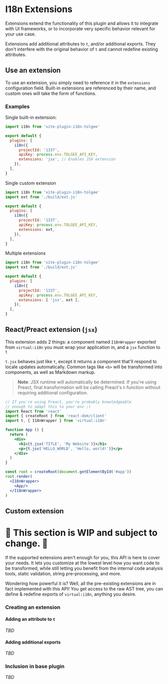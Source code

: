 # I18n Extensions
Extensions extend the functionality of this plugin and allows it to integrate with UI frameworks, or to incorporate
very specific behavior relevant for your use case.

Extensions add additional attributes to `t`, and/or additional exports. They don't interfere with the original
behavior of `t` and cannot redefine existing attributes.

## Use an extension
To use an extension, you simply need to reference it in the `extensions` configuration field. Built-in extensions are
referenced by their name, and custom ones will take the form of functions.

### Examples
Single built-in extension:
```js
import i18n from 'vite-plugin-i18n-tolgee'

export default {
  plugins: [
    i18n({
      projectId: '1337',
      apiKey: process.env.TOLGEE_API_KEY,
      extensions: 'jsx', // Enables JSX extension
    }),
  ],
}
```

Single custom extension
```js
import i18n from 'vite-plugin-i18n-tolgee'
import ext from './build/ext.js'

export default {
  plugins: [
    i18n({
      projectId: '1337',
      apiKey: process.env.TOLGEE_API_KEY,
      extensions: ext,
    }),
  ],
}
```

Multiple extensions
```js
import i18n from 'vite-plugin-i18n-tolgee'
import ext from './build/ext.js'

export default {
  plugins: [
    i18n({
      projectId: '1337',
      apiKey: process.env.TOLGEE_API_KEY,
      extensions: [ 'jsx', ext ],
    }),
  ],
}
```

## React/Preact extension (`jsx`)
This extension adds 2 things: a component named `I18nWrapper` exported from `virtual:i18n` you must wrap your
application in, and a `jsx` function to `t`

`t.jsx` behaves just like `t`, except it returns a component that'll respond to locale updates automatically. Common
tags like `<b>` will be transformed into components, as well as Markdown markup.

> **Note**: JSX runtime will automatically be determined. If you're using Preact, final transformation will be calling
> Preact's `h` function without requiring additional configuration.

```jsx
// If you're using Preact, you're probably knowledgeable
// enough to adapt this to your env ;)
import React from 'react'
import { createRoot } from 'react-dom/client'
import t, { I18nWrapper } from 'virtual:i18n'

function App () {
  return (
    <div>
      <h1>{t.jsx('TITLE', 'My Website')}</h1>
      <p>{t.jsx('HELLO_WORLD', 'Hello, world!')}</p>
    </div>
  )
}

const root = createRoot(document.getElementById('#app'))
root.render(
  <I18nWrapper>
    <App/>
  </I18nWrapper>
)
```

## Custom extension

# 🚧 This section is WIP and subject to change. 🚧

If the supported extensions aren't enough for you, this API is here to cover your needs. It lets you customize at the
lowest level how you want code to be transformed, while still letting you benefit from the internal code analysis tools,
static validation, string pre-processing, and more.

Wondering how powerful it is? Well, all the pre-existing extensions are in fact implemented with this API! You get
access to the raw AST tree, you can define & redefine exports of `virtual:i18n`, anything you desire.

### Creating an extension
#### Adding an attribute to `t`
*TBD*

#### Adding additional exports
*TBD*

### Inclusion in base plugin
*TBD*
